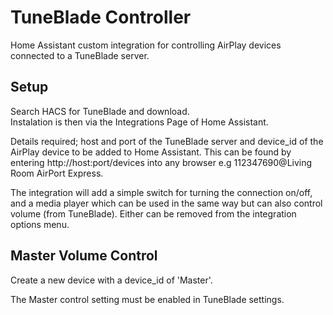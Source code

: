 # TuneBlade Controller
Home Assistant custom integration for controlling AirPlay devices connected to a TuneBlade server.

## Setup
Search HACS for TuneBlade and download.  
Instalation is then via the Integrations Page of Home Assistant.

Details required;
host and port of the TuneBlade server and device_id of the AirPlay device to be added to Home Assistant. This can be found by entering http://host:port/devices into any browser e.g 112347690@Living Room AirPort Express.

The integration will add a simple switch for turning the connection on/off, and a media player which can be used in the same way but can also control volume (from TuneBlade). Either can be removed from the integration options menu.

## Master Volume Control
Create a new device with a device_id of 'Master'.  

The Master control setting must be enabled in TuneBlade settings.

